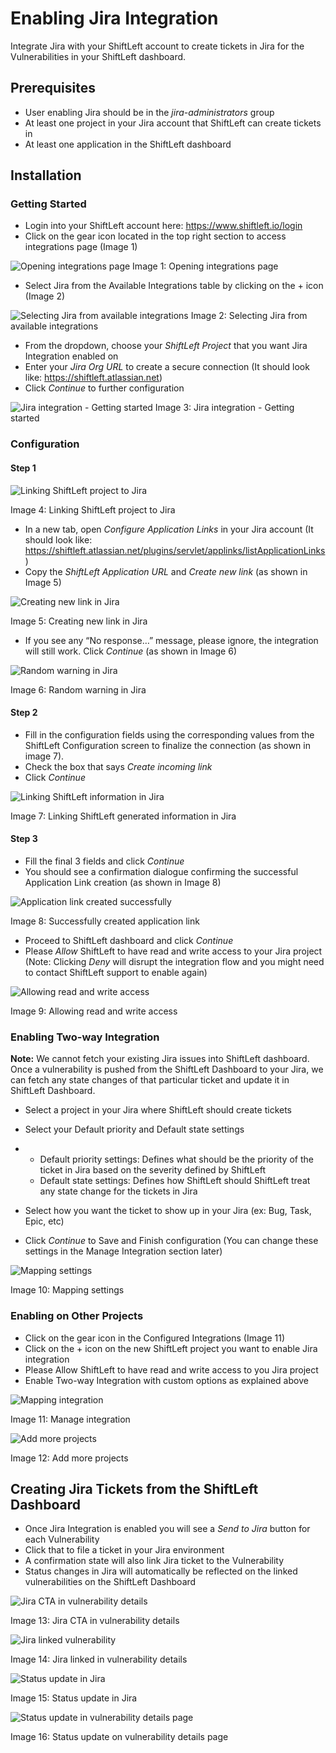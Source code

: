 # Enabling Jira Integration

Integrate Jira with your ShiftLeft account to create tickets in Jira for the Vulnerabilities in your ShiftLeft dashboard.

## Prerequisites

- User enabling Jira should be in the *jira-administrators* group
- At least one project in your Jira account that ShiftLeft can create tickets in
- At least one application in the ShiftLeft dashboard

## Installation

### Getting Started

- Login into your ShiftLeft account here: https://www.shiftleft.io/login
- Click on the gear icon located in the top right section to access integrations page (Image 1)

![Opening integrations page](opening-integrations-page.png)
Image 1: Opening integrations page

- Select Jira from the Available Integrations table by clicking on the + icon (Image 2)

![Selecting Jira from available integrations](available-integrations.png)
Image 2: Selecting Jira from available integrations

- From the dropdown, choose your *ShiftLeft Project* that you want Jira Integration enabled on
- Enter your *Jira Org URL* to create a secure connection (It should look like: https://shiftleft.atlassian.net)
- Click *Continue* to further configuration

![Jira integration - Getting started](getting-started.png)
Image 3: Jira integration - Getting started

### Configuration

#### Step 1

![Linking ShiftLeft project to Jira](linking-project-to-jira.png)

Image 4: Linking ShiftLeft project to Jira

- In a new tab, open *Configure Application Links* in your Jira account (It should look like: https://shiftleft.atlassian.net/plugins/servlet/applinks/listApplicationLinks)
- Copy the *ShiftLeft Application URL* and *Create new link* (as shown in Image 5)

![Creating new link in Jira](creating-link-jira.png)

Image 5: Creating new link in Jira

- If you see any “No response…” message, please ignore, the integration will still work. Click *Continue* (as shown in Image 6)

![Random warning in Jira](warning-in-jira.png)

Image 6: Random warning in Jira

#### Step 2

- Fill in the configuration fields using the corresponding values from the ShiftLeft Configuration screen to finalize the connection (as shown in image 7).
- Check the box that says *Create incoming link*
- Click *Continue*

![Linking ShiftLeft information in Jira](sl-info-in-jira.png)

Image 7: Linking ShiftLeft generated information in Jira

#### Step 3

- Fill the final 3 fields and click *Continue*
- You should see a confirmation dialogue confirming the successful Application Link creation (as shown in Image 8)

![Application link created successfully](linking-success.png)

Image 8: Successfully created application link

- Proceed to ShiftLeft dashboard and click *Continue*
- Please *Allow* ShiftLeft to have read and write access to your Jira project (Note: Clicking *Deny* will disrupt the integration flow and you might need to contact ShiftLeft support to enable again)

![Allowing read and write access](read-write-access.png)

Image 9: Allowing read and write access

### Enabling Two-way Integration

**Note:** We cannot fetch your existing Jira issues into ShiftLeft dashboard. Once a vulnerability is pushed from the ShiftLeft Dashboard to your Jira, we can fetch any state changes of that particular ticket and update it in ShiftLeft Dashboard.

- Select a project in your Jira where ShiftLeft should create tickets

- Select your Default priority and Default state settings

- - Default priority settings: Defines what should be the priority of the ticket in Jira based on the severity defined by ShiftLeft
  - Default state settings: Defines how ShiftLeft should ShiftLeft treat any state change for the tickets in Jira

- Select how you want the ticket to show up in your Jira (ex: Bug, Task, Epic, etc)

- Click *Continue* to Save and Finish configuration (You can change these settings in the Manage Integration section later)

![Mapping settings](mapping-settings.png)

Image 10: Mapping settings

### Enabling on Other Projects

- Click on the gear icon in the Configured Integrations (Image 11)
- Click on the + icon on the new ShiftLeft project you want to enable Jira integration
- Please Allow ShiftLeft to have read and write access to you Jira project
- Enable Two-way Integration with custom options as explained above

![Mapping integration](manage-integration.png)

Image 11: Manage integration

![Add more projects](add-more-projects.png)

Image 12: Add more projects

## Creating Jira Tickets from the ShiftLeft Dashboard

- Once Jira Integration is enabled you will see a *Send to Jira* button for each Vulnerability
- Click that to file a ticket in your Jira environment
- A confirmation state will also link Jira ticket to the Vulnerability
- Status changes in Jira will automatically be reflected on the linked vulnerabilities on the ShiftLeft Dashboard

![Jira CTA in vulnerability details](jira-cta.png)

Image 13: Jira CTA in vulnerability details

![Jira linked vulnerability](jira-linked-vulnerability.png)

Image 14: Jira linked in vulnerability details

![Status update in Jira](status-update-jira.png)

Image 15: Status update in Jira

![Status update in vulnerability details page](status-update-sl.png)

Image 16: Status update on vulnerability details page
